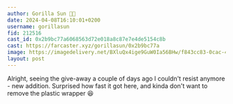 ```yaml
---
author: Gorilla Sun 🦍🌞
date: 2024-04-08T16:10:01+0200
username: gorillasun
fid: 212516
cast_id: 0x2b9bc77a6068563d72e018a8c87e7e4de5154c8b
cast: https://farcaster.xyz/gorillasun/0x2b9bc77a
image: https://imagedelivery.net/BXluQx4ige9GuW0Ia56BHw/f843cc83-0cac-4afc-ee5c-feebfd5b1700/original
layout: post
---
```


Alright, seeing the give-away a couple of days ago I couldn't resist anymore - new addition. Surprised how fast it got here, and kinda don't want to remove the plastic wrapper 😆

<img src='https://imagedelivery.net/BXluQx4ige9GuW0Ia56BHw/f843cc83-0cac-4afc-ee5c-feebfd5b1700/original' alt='' referrerpolicy='no-referrer'/>
